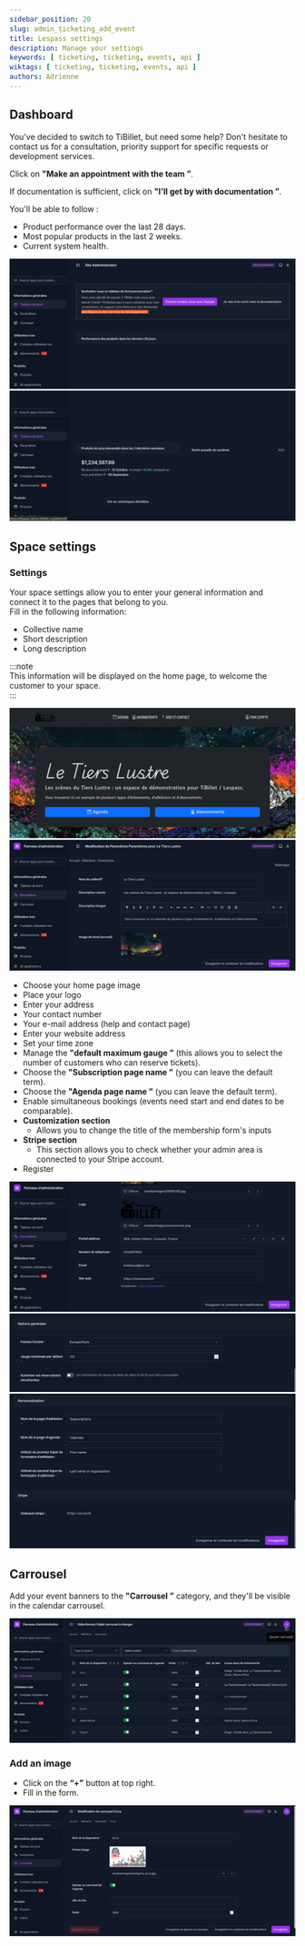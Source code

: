 ```yaml
---
sidebar_position: 20
slug: admin_ticketing_add_event
title: Lespass settings
description: Manage your settings
keywords: [ ticketing, ticketing, events, api ]
wiktags: [ ticketing, ticketing, events, api ]
authors: Adrienne
---
```


## Dashboard

You've decided to switch to TiBillet, but need some help? Don't hesitate to contact us for a consultation, priority support for specific requests or development services. 

Click on **"Make an appointment with the team ”**.

If documentation is sufficient, click on **"I'll get by with documentation ”**.

You'll be able to follow :

- Product performance over the last 28 days.
- Most popular products in the last 2 weeks.
- Current system health.

![](/img/tdb1.png)
![](/img/tdb2.png)

## Space settings

### Settings

Your space settings allow you to enter your general information and connect it to the pages that belong to you.  
Fill in the following information:

- Collective name
- Short description  
- Long description  

:::note  
This information will be displayed on the home page, to welcome the customer to your space.  
:::

![Home page configuration](/img/config.png)
![Home page](/img/config2.png)

- Choose your home page image  
- Place your logo  
- Enter your address  
- Your contact number  
- Your e-mail address (help and contact page)  
- Enter your website address  
- Set your time zone  
- Manage the **"default maximum gauge ”** (this allows you to select the number of customers who can reserve tickets).  
- Choose the **"Subscription page name ”** (you can leave the default term).  
- Choose the **"Agenda page name ”** (you can leave the default term).  
- Enable simultaneous bookings (events need start and end dates to be comparable).  
- **Customization section**
  - Allows you to change the title of the membership form's inputs
- **Stripe section**  
  - This section allows you to check whether your admin area is connected to your Stripe account.  
- Register

![Configuration parametre](/img/config3.png)
![Configuration parametre](/img/config6.png)
![Configuration parametre](/img/config5.png)

## Carrousel

Add your event banners to the **"Carrousel ”** category, and they'll be visible in the calendar carrousel.

![](/img/carrou1.png)

### Add an image

- Click on the **“+”** button at top right.
- Fill in the form.

![](/img/carrou2.png)